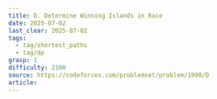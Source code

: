 ```yaml
---
title: D. Determine Winning Islands in Race
date: 2025-07-02
last_clear: 2025-07-02
tags:
  - tag/shortest_paths
  - tag/dp
grasp: 1
difficulty: 2100
source: https://codeforces.com/problemset/problem/1998/D
article:
---
```

